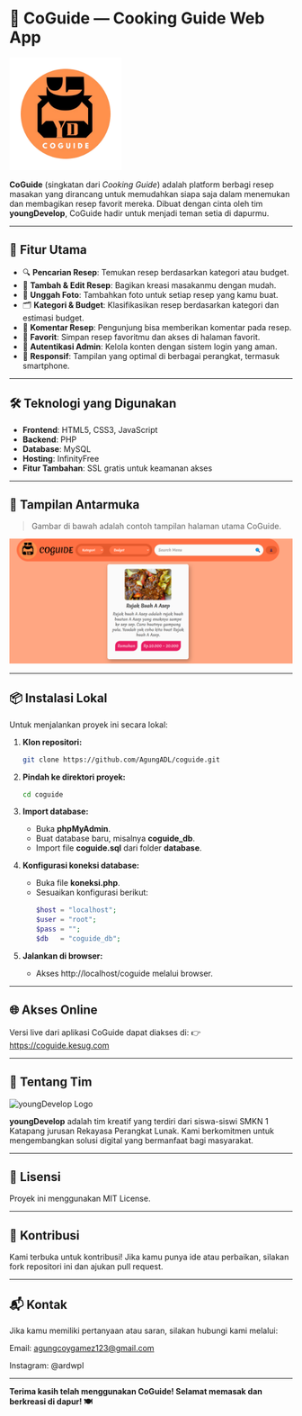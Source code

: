 # 🍳 CoGuide — Cooking Guide Web App

<img src="https://raw.githubusercontent.com/AgungADL/coguide/main/foto/coguide.png" width="200" alt="Coguide Logo">

**CoGuide** (singkatan dari *Cooking Guide*) adalah platform berbagi resep masakan yang dirancang untuk memudahkan siapa saja dalam menemukan dan membagikan resep favorit mereka. Dibuat dengan cinta oleh tim **youngDevelop**, CoGuide hadir untuk menjadi teman setia di dapurmu.

---

## 🚀 Fitur Utama

- 🔍 **Pencarian Resep**: Temukan resep berdasarkan kategori atau budget.
- 📝 **Tambah & Edit Resep**: Bagikan kreasi masakanmu dengan mudah.
- 📸 **Unggah Foto**: Tambahkan foto untuk setiap resep yang kamu buat.
- 🗂️ **Kategori & Budget**: Klasifikasikan resep berdasarkan kategori dan estimasi budget.
- 💬 **Komentar Resep**: Pengunjung bisa memberikan komentar pada resep.
- 💖 **Favorit**: Simpan resep favoritmu dan akses di halaman favorit.
- 🔐 **Autentikasi Admin**: Kelola konten dengan sistem login yang aman.
- 📱 **Responsif**: Tampilan yang optimal di berbagai perangkat, termasuk smartphone.

---

## 🛠️ Teknologi yang Digunakan

- **Frontend**: HTML5, CSS3, JavaScript
- **Backend**: PHP
- **Database**: MySQL
- **Hosting**: InfinityFree
- **Fitur Tambahan**: SSL gratis untuk keamanan akses

---

## 📸 Tampilan Antarmuka

> Gambar di bawah adalah contoh tampilan halaman utama CoGuide.

<img src="https://raw.githubusercontent.com/AgungADL/coguide/main/foto/Screenshot CoGuide.png" width="600" alt="Tampilan CoGuide">

---

## 📦 Instalasi Lokal

Untuk menjalankan proyek ini secara lokal:

1. **Klon repositori:**
   ```bash
   git clone https://github.com/AgungADL/coguide.git
   
2. **Pindah ke direktori proyek:**
   ```bash
   cd coguide

3. **Import database:**
   - Buka **phpMyAdmin**.
   - Buat database baru, misalnya **coguide_db**.
   - Import file **coguide.sql** dari folder **database**.

4. **Konfigurasi koneksi database:**
   - Buka file **koneksi.php**.
   - Sesuaikan konfigurasi berikut:
     ```php
     $host = "localhost";
     $user = "root";
     $pass = "";
     $db   = "coguide_db";

5. **Jalankan di browser:**
   - Akses http://localhost/coguide melalui browser.

---

## 🌐 Akses Online
Versi live dari aplikasi CoGuide dapat diakses di:
👉 https://coguide.kesug.com

---

## 👥 Tentang Tim

<img src="https://raw.githubusercontent.com/AgungADL/coguide/main/foto/youngDevelopLogo.png" width="200" alt="youngDevelop Logo">

**youngDevelop** adalah tim kreatif yang terdiri dari siswa-siswi SMKN 1 Katapang jurusan Rekayasa Perangkat Lunak. Kami berkomitmen untuk mengembangkan solusi digital yang bermanfaat bagi masyarakat.

---

## 📄 Lisensi
Proyek ini menggunakan MIT License.

---

## 🤝 Kontribusi
Kami terbuka untuk kontribusi! Jika kamu punya ide atau perbaikan, silakan fork repositori ini dan ajukan pull request.

---

## 📬 Kontak
Jika kamu memiliki pertanyaan atau saran, silakan hubungi kami melalui:

Email: agungcoygamez123@gmail.com

Instagram: @ardwpl

---

**Terima kasih telah menggunakan CoGuide! Selamat memasak dan berkreasi di dapur! 🍽️**
